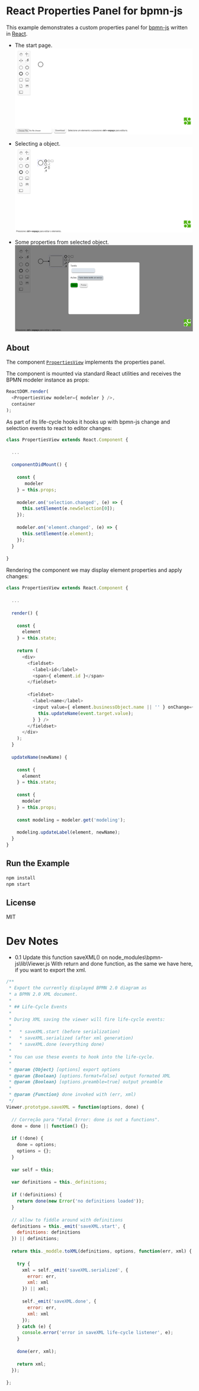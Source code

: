 # React Properties Panel for bpmn-js

This example demonstrates a custom properties panel for [bpmn-js](https://github.com/bpmn-io/bpmn-js) written in [React](https://reactjs.org/).

- The start page.
![Start](./resources/tela_inicio.png)

- Selecting a object.
![Selecting a object](./resources/selecionar_objeto.png)

- Some properties from selected object.
![Selected object](./resources/objeto_selecionado.png)

## About

The component [`PropertiesView`](https://github.com/bpmn-io/bpmn-js-example-react-properties-panel/blob/master/app/properties-panel/PropertiesView.js) implements the properties panel. 

The component is mounted via standard React utilities and receives the BPMN modeler instance as props:

```js
ReactDOM.render(
  <PropertiesView modeler={ modeler } />,
  container
);
```

As part of its life-cycle hooks it hooks up with bpmn-js change and selection events to react to editor changes:

```js
class PropertiesView extends React.Component {

  ...
  
  componentDidMount() {
  
    const {
       modeler
    } = this.props;
    
    modeler.on('selection.changed', (e) => {
      this.setElement(e.newSelection[0]);
    });

    modeler.on('element.changed', (e) => {
      this.setElement(e.element);
    });
  }

}
```

Rendering the component we may display element properties and apply changes:

```js
class PropertiesView extends React.Component {
  
  ...
  
  render() {
  
    const {
      element
    } = this.state;
    
    return (
      <div>
        <fieldset>
          <label>id</label>
          <span>{ element.id }</span>
        </fieldset>

        <fieldset>
          <label>name</label>
          <input value={ element.businessObject.name || '' } onChange={ (event) => {
            this.updateName(event.target.value);
          } } />
        </fieldset>
      </div>
    );
  }
  
  updateName(newName) {
  
    const {
      element
    } = this.state;
    
    const { 
      modeler
    } = this.props;
    
    const modeling = modeler.get('modeling');
    
    modeling.updateLabel(element, newName);
  }
}
```


## Run the Example

```sh
npm install
npm start
```


## License

MIT


# Dev Notes

- 0.1
Update this function saveXML() on node_modules\bpmn-js\lib\Viewer.js
With return and done function, as the same we have here, if you want to export the xml.

```js
/**
 * Export the currently displayed BPMN 2.0 diagram as
 * a BPMN 2.0 XML document.
 *
 * ## Life-Cycle Events
 *
 * During XML saving the viewer will fire life-cycle events:
 *
 *   * saveXML.start (before serialization)
 *   * saveXML.serialized (after xml generation)
 *   * saveXML.done (everything done)
 *
 * You can use these events to hook into the life-cycle.
 *
 * @param {Object} [options] export options
 * @param {Boolean} [options.format=false] output formated XML
 * @param {Boolean} [options.preamble=true] output preamble
 *
 * @param {Function} done invoked with (err, xml)
 */
Viewer.prototype.saveXML = function(options, done) {

  // Correção para "Fatal Error: done is not a functions".
  done = done || function() {};

  if (!done) {
    done = options;
    options = {};
  }

  var self = this;

  var definitions = this._definitions;

  if (!definitions) {
    return done(new Error('no definitions loaded'));
  }

  // allow to fiddle around with definitions
  definitions = this._emit('saveXML.start', {
    definitions: definitions
  }) || definitions;

  return this._moddle.toXML(definitions, options, function(err, xml) {

    try {
      xml = self._emit('saveXML.serialized', {
        error: err,
        xml: xml
      }) || xml;

      self._emit('saveXML.done', {
        error: err,
        xml: xml
      });
    } catch (e) {
      console.error('error in saveXML life-cycle listener', e);
    }

    done(err, xml);

    return xml;
  });

};
```
